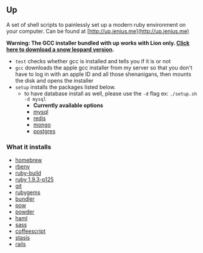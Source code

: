 ## Up

A set of shell scripts to painlessly set up a modern ruby environment on your computer. Can be found at [http://up.jenius.me](http://up.jenius.me)

**Warning: The GCC installer bundled with up works with Lion only. [Click here to download a snow leopard version](https://github.com/downloads/kennethreitz/osx-gcc-installer/GCC-10.6.pkg).**

- `test` checks whether gcc is installed and tells you if it is or not
- `gcc` downloads the apple gcc installer from my server so that you don't have to log in with an apple ID and all those shenanigans, then mounts the disk and opens the installer
- `setup` installs the packages listed below.
  - to have database install as well, please use the `-d` flag ex: `./setup.sh -d mysql`
    - **Currently available options**
    - [mysql](http://www.mysql.com/)
    - [redis](http://redis.io/)
    - [mongo](http://www.mongodb.org/)
    - [postgres](http://www.postgresql.org/)

### What it installs

- [homebrew](http://mxcl.github.com/homebrew/)
- [rbenv](https://github.com/sstephenson/rbenv)
- [ruby-build](https://github.com/sstephenson/ruby-build)
- [ruby 1.9.3-p125](http://www.ruby-lang.org/en/downloads/)
- [git](http://git-scm.com/)
- [rubygems](http://rubygems.org/)
- [bundler](http://gembundler.com/)
- [pow](http://pow.cx)
- [powder](https://github.com/rodreegez/powder)
- [haml](http://haml-lang.com/)
- [sass](http://sass-lang.com/)
- [coffeescript](http://jashkenas.github.com/coffee-script/)
- [stasis](http://stasis.me/)
- [rails](http://rubyonrails.org/)